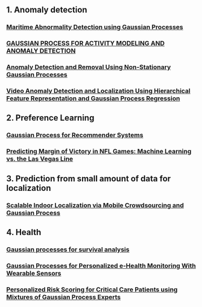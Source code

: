 ## 1. Anomaly detection
### [Maritime Abnormality Detection using Gaussian Processes](http://www.robots.ox.ac.uk/~sjrob/Pubs/KAIS_Marine-Abnormality.pdf)
### [GAUSSIAN PROCESS FOR ACTIVITY MODELING AND ANOMALY DETECTION](http://www.isprs-ann-photogramm-remote-sens-spatial-inf-sci.net/II-3-W5/467/2015/isprsannals-II-3-W5-467-2015.pdf)
### [Anomaly Detection and Removal Using Non-Stationary Gaussian Processes](https://arxiv.org/pdf/1507.00566.pdf)
### [Video Anomaly Detection and Localization Using Hierarchical Feature Representation and Gaussian Process Regression](http://www.cv-foundation.org/openaccess/content_cvpr_2015/papers/Cheng_Video_Anomaly_Detection_2015_CVPR_paper.pdf)

## 2. Preference Learning
### [Gaussian Process for Recommender Systems](http://staff.ustc.edu.cn/~cheneh/paper_pdf/2011/QiLiu-KSEM11.pdf)
### [Predicting Margin of Victory in NFL Games: Machine Learning vs. the Las Vegas Line](http://www.cs.cornell.edu/courses/cs6780/2010fa/projects/warner_cs6780.pdf)

## 3. Prediction from small amount of data for localization
### [Scalable Indoor Localization via Mobile Crowdsourcing and Gaussian Process](http://www.mdpi.com/1424-8220/16/3/381/pdf.)

## 4. Health
### [Gaussian processes for survival analysis ](https://arxiv.org/pdf/1312.1591v2.pdf)
### [Gaussian Processes for Personalized e-Health Monitoring With Wearable Sensors](http://www.robots.ox.ac.uk/~davidc/pubs/tbme2013_gp.pdf)
### [Personalized Risk Scoring for Critical Care Patients using Mixtures of Gaussian Process Experts](https://arxiv.org/pdf/1605.00959.pdf)
